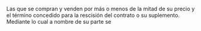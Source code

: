 Las que se compran y venden por más o menos de la mitad de su precio y el término concedido para la rescisión del contrato o su suplemento. Mediante lo cual a nombre de su parte se